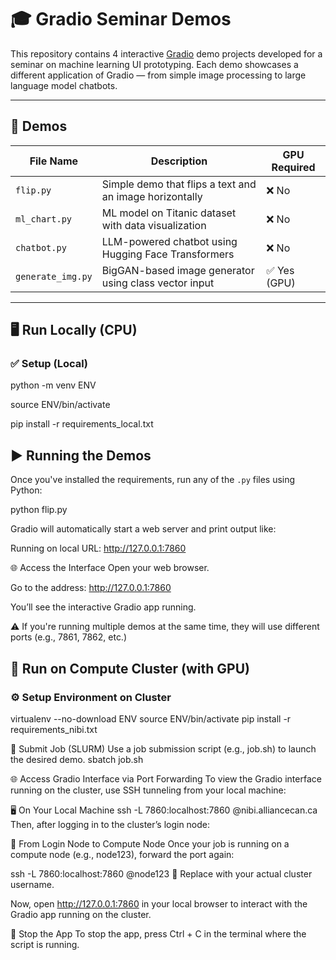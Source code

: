# 🎓 Gradio Seminar Demos

This repository contains 4 interactive [Gradio](https://gradio.app/) demo projects developed for a seminar on machine learning UI prototyping. Each demo showcases a different application of Gradio — from simple image processing to large language model chatbots.

---

## 📁 Demos

| File Name         | Description                                               | GPU Required |
|------------------|-----------------------------------------------------------|-------------- |
| `flip.py`        | Simple demo that flips a text and an image horizontally   | ❌ No         |
| `ml_chart.py`    | ML model on Titanic dataset with data visualization       | ❌ No         |
| `chatbot.py`     | LLM-powered chatbot using Hugging Face Transformers       | ❌ No         |
| `generate_img.py`| BigGAN-based image generator using class vector input     | ✅ Yes (GPU)  |

---

## 🖥️ Run Locally (CPU)

### ✅ Setup (Local)

python -m venv ENV

source ENV/bin/activate

pip install -r requirements_local.txt



## ▶️ Running the Demos

Once you've installed the requirements, run any of the `.py` files using Python:

python flip.py

Gradio will automatically start a web server and print output like:

Running on local URL:  http://127.0.0.1:7860

🌐 Access the Interface
Open your web browser.

Go to the address: http://127.0.0.1:7860

You’ll see the interactive Gradio app running.

⚠️ If you're running multiple demos at the same time, they will use different ports (e.g., 7861, 7862, etc.)

## 🚀 Run on Compute Cluster (with GPU)

### ⚙️ Setup Environment on Cluster


virtualenv --no-download ENV
source ENV/bin/activate
pip install -r requirements_nibi.txt

📝 Submit Job (SLURM)
Use a job submission script (e.g., job.sh) to launch the desired demo.
sbatch job.sh

🌐 Access Gradio Interface via Port Forwarding
To view the Gradio interface running on the cluster, use SSH tunneling from your local machine:

🖥️ On Your Local Machine
ssh -L 7860:localhost:7860 <username>@nibi.alliancecan.ca
Then, after logging in to the cluster’s login node:

🔄 From Login Node to Compute Node
Once your job is running on a compute node (e.g., node123), forward the port again:

ssh -L 7860:localhost:7860 <username>@node123
🔁 Replace <username> with your actual cluster username.

Now, open http://127.0.0.1:7860 in your local browser to interact with the Gradio app running on the cluster.

🛑 Stop the App
To stop the app, press Ctrl + C in the terminal where the script is running.

